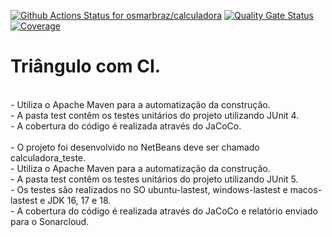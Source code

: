 [![Github Actions Status for osmarbraz/calculadora](https://github.com/osmarbraz/calculadora/workflows/Integra%C3%A7%C3%A3o%20continua%20de%20Java%20com%20Maven/badge.svg)](https://github.com/osmarbraz/calculadora/actions) 
[![Quality Gate Status](https://sonarcloud.io/api/project_badges/measure?project=osmarbraz_calculadora&metric=alert_status)](https://sonarcloud.io/summary/new_code?id=osmarbraz_calculadora)
[![Coverage](https://sonarcloud.io/api/project_badges/measure?project=osmarbraz_calculadora&metric=coverage)](https://sonarcloud.io/component_measures?id=osmarbraz_calculadora&metric=coverage)

# Triângulo com CI.

<br>
- Utiliza o Apache Maven para a automatização da construção.<br>
- A pasta test contêm os testes unitários do projeto utilizando JUnit 4.<br>
- A cobertura do código é realizada através do JaCoCo.<br>

<br>
- O projeto foi desenvolvido no NetBeans deve ser chamado calculadora_teste.<br>
- Utiliza o Apache Maven para a automatização da construção.<br>
- A pasta test contêm os testes unitários do projeto utilizando JUnit 5.<br>
- Os testes são realizados no SO ubuntu-lastest, windows-lastest e macos-lastest e JDK 16, 17 e 18.<br>
- A cobertura do código é realizada através do JaCoCo e relatório enviado para o Sonarcloud.<br>